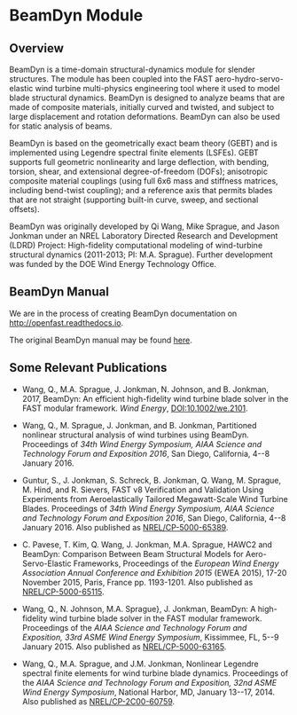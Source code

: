 # BeamDyn Module

## Overview

BeamDyn is a time-domain structural-dynamics module for slender structures. The module has been coupled into the FAST aero-hydro-servo-elastic wind turbine multi-physics engineering tool where it used to model blade structural dynamics. BeamDyn is designed to analyze beams that are made of composite materials, initially curved and twisted, and subject to large displacement and rotation deformations. BeamDyn can also be used for static analysis of beams.

BeamDyn is based on the geometrically exact beam theory (GEBT) and is implemented using Legendre spectral finite elements (LSFEs). GEBT supports full geometric nonlinearity and large deflection, with bending, torsion, shear, and extensional degree-of-freedom (DOFs); anisotropic composite material couplings (using full 6x6 mass and stiffness matrices, including bend-twist coupling); and a reference axis that permits blades that are not straight (supporting built-in curve, sweep, and sectional offsets).

BeamDyn was originally developed by Qi Wang, Mike Sprague, and Jason Jonkman under an NREL Laboratory Directed Research and Development (LDRD) Project:  High-fidelity computational modeling of wind-turbine structural dynamics (2011-2013; PI: M.A. Sprague).  Further development was funded by the DOE Wind Energy Technology Office.

## BeamDyn Manual

We are in the process of creating BeamDyn documentation on <http://openfast.readthedocs.io>.

The original BeamDyn manual may be found [here](https://wind.nrel.gov/nwtc/docs/BeamDyn_Manual.pdf).

## Some Relevant Publications

* Wang, Q., M.A. Sprague, J. Jonkman, N. Johnson, and B. Jonkman, 2017, BeamDyn: An efficient high-fidelity wind turbine blade solver in the FAST modular framework.
*Wind Energy*, [DOI:10.1002/we.2101](http://onlinelibrary.wiley.com/doi/10.1002/we.2101/full).

* Wang, Q., M. Sprague, J. Jonkman, and B. Jonkman, Partitioned nonlinear structural analysis of wind turbines using BeamDyn.
Proceedings of *34th Wind Energy Symposium, AIAA Science and Technology  Forum and Exposition 2016*, San Diego, California, 4--8 January 2016.

* Guntur, S., J. Jonkman, S. Schreck, B. Jonkman, Q. Wang, M. Sprague, M. Hind, and R. Sievers,
FAST v8 Verification and Validation Using Experiments from Aeroelastically Tailored Megawatt-Scale Wind Turbine Blades.
Proceedings of *34th Wind Energy Symposium, AIAA Science and Technology  Forum and Exposition 2016*, San Diego, California, 4--8 January 2016.  Also published as [NREL/CP-5000-65389](http://www.nrel.gov/docs/fy16osti/65389.pdf).

* C. Pavese, T. Kim, Q. Wang, J. Jonkman, M.A. Sprague,
HAWC2 and BeamDyn: Comparison Between Beam Structural Models for Aero-Servo-Elastic Frameworks, Proceedings of the *European Wind Energy Association Annual Conference and Exhibition 2015* (EWEA 2015), 17-20 November 2015, Paris, France pp. 1193-1201. Also published as [NREL/CP-5000-65115](http://www.nrel.gov/docs/fy16osti/65115.pdf).

* Wang, Q., N. Johnson, M.A. Sprague}, J. Jonkman, BeamDyn:
A high-fidelity wind turbine blade solver in the FAST modular framework.
Proceedings of the *AIAA Science and Technology Forum and Exposition,
33rd ASME Wind Energy Symposium*, Kissimmee, FL, 5--9 January 2015. Also published as [NREL/CP-5000-63165](http://www.nrel.gov/docs/fy15osti/63165.pdf).

* Wang, Q., M.A. Sprague, and J.M. Jonkman,  Nonlinear
Legendre spectral finite elements for wind turbine blade dynamics.
Proceedings of the *AIAA Science and Technology Forum and
Exposition, 32nd ASME Wind Energy Symposium*,  National Harbor, MD, January 13--17, 2014. Also published as [NREL/CP-2C00-60759](http://www.nrel.gov/docs/fy14osti/60759.pdf).

